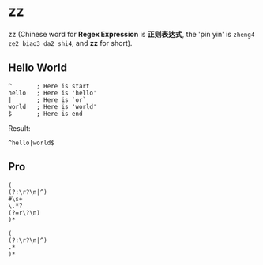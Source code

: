 # zz

zz (Chinese word for **Regex Expression** is **正则表达式**, the 'pin yin' is `zheng4 ze2 biao3 da2 shi4`, and **zz** for short).

## Hello World

```
^       ; Here is start
hello   ; Here is 'hello'
|       ; Here is `or`
world   ; Here is 'world'
$       ; Here is end
```

Result:

```
^hello|world$
```

## Pro

```
(
(?:\r?\n|^)
#\s+
\.*?
(?=r\?\n)
)*

(
(?:\r?\n|^)
.*
)*
```
